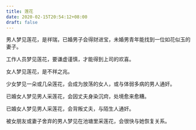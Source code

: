 ```yaml
---
title: 莲花
date: 2020-02-15T20:54:12+08:00
draft: false
---
```


男人梦见莲花，是祥瑞，已婚男子会得财进宝，未婚男青年能找到一位如花似玉的妻子。<br>


工作人员梦见莲花，要谦虚谨慎，才能得到上司的欢喜。<br>


女人梦见莲花，是不祥之兆。<br>


少女梦见一朵或几朵莲花，会成为放荡的女人，或与体弱多病的男人通奸。<br>


已婚女人梦见男人采莲花，会因丈夫身染沉疴，处境愈来愈糟。<br>


已婚女人梦见男人采莲花，会背叛丈夫，与陌生人通奸。<br>


被女朋友或妻子舍弃的男人梦见在池塘里采莲花，会很快与她恢复关系。<br>
